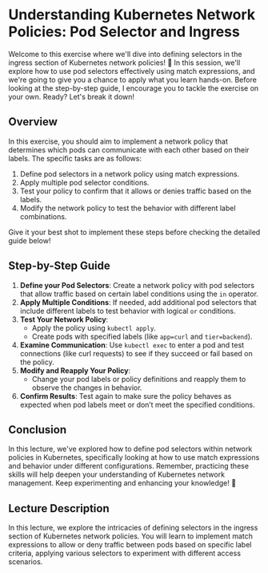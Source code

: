 # Understanding Kubernetes Network Policies: Pod Selector and Ingress

Welcome to this exercise where we'll dive into defining selectors in the ingress section of Kubernetes network policies! 🐳 In this session, we'll explore how to use pod selectors effectively using match expressions, and we're going to give you a chance to apply what you learn hands-on. Before looking at the step-by-step guide, I encourage you to tackle the exercise on your own. Ready? Let's break it down!

## Overview
In this exercise, you should aim to implement a network policy that determines which pods can communicate with each other based on their labels. The specific tasks are as follows:

1. Define pod selectors in a network policy using match expressions.
2. Apply multiple pod selector conditions.
3. Test your policy to confirm that it allows or denies traffic based on the labels.
4. Modify the network policy to test the behavior with different label combinations.

Give it your best shot to implement these steps before checking the detailed guide below!

## Step-by-Step Guide
1. **Define your Pod Selectors**: Create a network policy with pod selectors that allow traffic based on certain label conditions using the `in` operator.
2. **Apply Multiple Conditions**: If needed, add additional pod selectors that include different labels to test behavior with logical `or` conditions.
3. **Test Your Network Policy**: 
   - Apply the policy using `kubectl apply`.
   - Create pods with specified labels (like `app=curl` and `tier=backend`).
4. **Examine Communication**: Use `kubectl exec` to enter a pod and test connections (like curl requests) to see if they succeed or fail based on the policy.
5. **Modify and Reapply Your Policy**: 
   - Change your pod labels or policy definitions and reapply them to observe the changes in behavior.
6. **Confirm Results**: Test again to make sure the policy behaves as expected when pod labels meet or don’t meet the specified conditions.

## Conclusion
In this lecture, we've explored how to define pod selectors within network policies in Kubernetes, specifically looking at how to use match expressions and behavior under different configurations. Remember, practicing these skills will help deepen your understanding of Kubernetes network management. Keep experimenting and enhancing your knowledge! 🚀

## Lecture Description
In this lecture, we explore the intricacies of defining selectors in the ingress section of Kubernetes network policies. You will learn to implement match expressions to allow or deny traffic between pods based on specific label criteria, applying various selectors to experiment with different access scenarios.